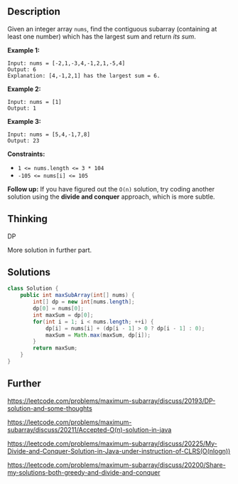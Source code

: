 ## Description

Given an integer array `nums`, find the contiguous subarray (containing at least one number) which has the largest sum and return *its sum*.

 

**Example 1:**

```
Input: nums = [-2,1,-3,4,-1,2,1,-5,4]
Output: 6
Explanation: [4,-1,2,1] has the largest sum = 6.
```

**Example 2:**

```
Input: nums = [1]
Output: 1
```

**Example 3:**

```
Input: nums = [5,4,-1,7,8]
Output: 23
```

 

**Constraints:**

- `1 <= nums.length <= 3 * 104`
- `-105 <= nums[i] <= 105`

 

**Follow up:** If you have figured out the `O(n)` solution, try coding another solution using the **divide and conquer** approach, which is more subtle.

## Thinking

DP

More solution in further part.

## Solutions

~~~java
class Solution {
    public int maxSubArray(int[] nums) {
        int[] dp = new int[nums.length];
        dp[0] = nums[0];
        int maxSum = dp[0];
        for(int i = 1; i < nums.length; ++i) {
            dp[i] = nums[i] + (dp[i - 1] > 0 ? dp[i - 1] : 0);
            maxSum = Math.max(maxSum, dp[i]);
        }
        return maxSum;
    }
}
~~~



## Further

https://leetcode.com/problems/maximum-subarray/discuss/20193/DP-solution-and-some-thoughts

https://leetcode.com/problems/maximum-subarray/discuss/20211/Accepted-O(n)-solution-in-java

https://leetcode.com/problems/maximum-subarray/discuss/20225/My-Divide-and-Conquer-Solution-in-Java-under-instruction-of-CLRS(O(nlogn))

https://leetcode.com/problems/maximum-subarray/discuss/20200/Share-my-solutions-both-greedy-and-divide-and-conquer